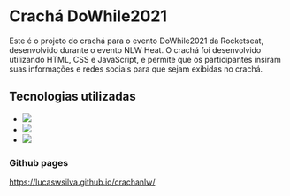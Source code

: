 # Crachá DoWhile2021
Este é o projeto do crachá para o evento DoWhile2021 da Rocketseat, desenvolvido durante o evento NLW Heat. 
O crachá foi desenvolvido utilizando HTML, CSS e JavaScript, e permite que os participantes insiram suas informações e redes sociais para que sejam exibidas no crachá.

## Tecnologias utilizadas
- <img src="https://img.shields.io/badge/-HTML5-orange"/>
- <img src="https://img.shields.io/badge/-CSS3-blue" />
- <img src="https://img.shields.io/badge/-JavaScript-yellow" />

### Github pages 

https://lucaswsilva.github.io/crachanlw/
